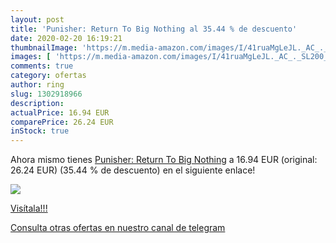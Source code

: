```yaml
---
layout: post
title: 'Punisher: Return To Big Nothing al 35.44 % de descuento'
date: 2020-02-20 16:19:21
thumbnailImage: 'https://m.media-amazon.com/images/I/41ruaMgLeJL._AC_._SL200_.jpg'
images: [ 'https://m.media-amazon.com/images/I/41ruaMgLeJL._AC_._SL200_.jpg' ]
comments: true
category: ofertas
author: ring
slug: 1302918966
description:
actualPrice: 16.94 EUR
comparePrice: 26.24 EUR
inStock: true
---
```


Ahora mismo tienes [Punisher: Return To Big Nothing](https://www.amazon.es/dp/1302918966/?tag=redken-21) a 16.94 EUR (original: 26.24 EUR) (35.44 %  de descuento) en el siguiente enlace!

[![](https://m.media-amazon.com/images/I/41ruaMgLeJL._AC_._SL200_.jpg)](https://www.amazon.es/dp/1302918966/?tag=redken-21)

[Visítala!!!](https://www.amazon.es/dp/1302918966/?tag=redken-21)

[Consulta otras ofertas en nuestro canal de telegram](https://t.me/s/ofertas25)
